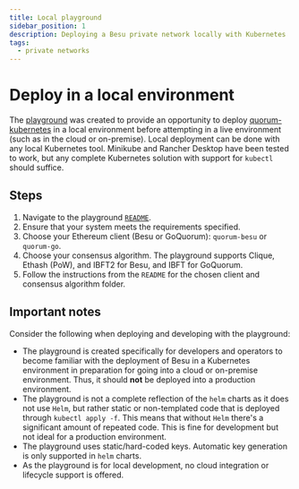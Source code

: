 ```yaml
---
title: Local playground
sidebar_position: 1
description: Deploying a Besu private network locally with Kubernetes
tags:
  - private networks
---
```


# Deploy in a local environment

The [playground](https://github.com/ConsenSys/quorum-kubernetes/tree/master/playground) was created to provide an opportunity to deploy [quorum-kubernetes](https://github.com/ConsenSys/quorum-kubernetes/) in a local environment before attempting in a live environment (such as in the cloud or on-premise). Local deployment can be done with any local Kubernetes tool. Minikube and Rancher Desktop have been tested to work, but any complete Kubernetes solution with support for `kubectl` should suffice.

## Steps

1. Navigate to the playground [`README`](https://github.com/ConsenSys/quorum-kubernetes/tree/master/playground).
1. Ensure that your system meets the requirements specified.
1. Choose your Ethereum client (Besu or GoQuorum): `quorum-besu` or `quorum-go`.
1. Choose your consensus algorithm. The playground supports Clique, Ethash (PoW), and IBFT2 for Besu, and IBFT for GoQuorum.
1. Follow the instructions from the `README` for the chosen client and consensus algorithm folder.

## Important notes

Consider the following when deploying and developing with the playground:

- The playground is created specifically for developers and operators to become familiar with the deployment of Besu in a Kubernetes environment in preparation for going into a cloud or on-premise environment. Thus, it should **not** be deployed into a production environment.
- The playground is not a complete reflection of the `helm` charts as it does not use `Helm`, but rather static or non-templated code that is deployed through `kubectl apply -f`. This means that without `Helm` there's a significant amount of repeated code. This is fine for development but not ideal for a production environment.
- The playground uses static/hard-coded keys. Automatic key generation is only supported in `helm` charts.
- As the playground is for local development, no cloud integration or lifecycle support is offered.
